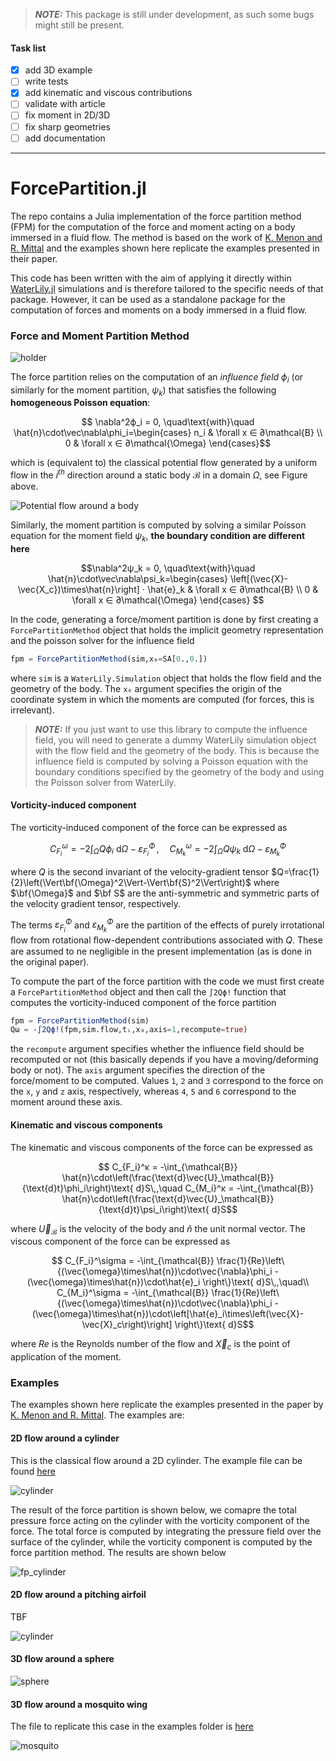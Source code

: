 

<!-- [![Build Status](https://github.com/marinlauber/ForcePartition.jl/actions/workflows/CI.yml/badge.svg?branch=main)](https://github.com/marinlauber/ForcePartition.jl/actions/workflows/CI.yml?query=branch%3Amain) -->
> **_NOTE:_** This package is still under development, as such some bugs might still be present.

#### Task list
- [x] add 3D example
- [ ] write tests
- [x] add kinematic and viscous contributions
- [ ] validate with article
- [ ] fix moment in 2D/3D
- [ ] fix sharp geometries
- [ ] add documentation 
---

# ForcePartition.jl

The repo contains a Julia implementation of the force partition method (FPM) for the computation of the force and moment acting on a body immersed in a fluid flow. The method is based on the work of 
[K. Menon and R. Mittal](https://doi.org/10.1016/j.jcp.2021.110515) and the examples shown here replicate the examples presented in their paper.

This code has been written with the aim of applying it directly within [WaterLily.jl](https://github.com/weymouth/WaterLily.jl) simulations and is therefore tailored to the specific needs of that package. However, it can be used as a standalone package for the computation of forces and moments on a body immersed in a fluid flow.

### Force and Moment Partition Method

![holder](https://ars.els-cdn.com/content/image/1-s2.0-S0021999121004101-gr002.gif)

The force partition relies on the computation of an _influence field_ $\phi_i$ (or similarly for the moment partition, $\psi_k$) that satisfies the following __homogeneous Poisson equation__:
```math
    \nabla^2ϕ_i = 0, \quad\text{with}\quad \hat{n}\cdot\vec\nabla\phi_i=\begin{cases}
        n_i & \forall x ∈ ∂\mathcal{B} \\
        0  & \forall x ∈ ∂\mathcal{\Omega} 
    \end{cases}
```
which is (equivalent to) the classical potential flow generated by a uniform flow in the $i^{th}$ direction around a static body $\mathcal{B}$ in a domain $\Omega$, see Figure above.

![Potential flow around a body](examples/potential_flow.png)

Similarly, the moment partition is computed by solving a similar Poisson equation for the moment field $\psi_k$, __the boundary condition are different here__
```math
\nabla^2ψ_k = 0, \quad\text{with}\quad \hat{n}\cdot\vec\nabla\psi_k=\begin{cases}
        \left[(\vec{X}-\vec{X_c})\times\hat{n}\right] ⋅ \hat{e}_k & \forall x ∈ ∂\mathcal{B} \\
        0  & \forall x ∈ ∂\mathcal{\Omega}
    \end{cases} 
```
In the code, generating a force/moment partition is done by first creating a `ForcePartitionMethod` object that holds the implicit geometry representation and the poisson solver for the influence field
```julia
fpm = ForcePartitionMethod(sim,x₀=SA[0.,0.])
```
where `sim` is a `WaterLily.Simulation` object that holds the flow field and the geometry of the body. The `x₀` argument specifies the origin of the coordinate system in which the moments are computed (for forces, this is irrelevant).

> **_NOTE:_** If you just want to use this library to compute the influence field, you will need to generate a dummy WaterLily simulation object with the flow field and the geometry of the body. This is because the influence field is computed by solving a Poisson equation with the boundary conditions specified by the geometry of the body and using the Poisson solver from WaterLily. 


#### Vorticity-induced component

The vorticity-induced component of the force can be expressed as
```math
    C_{F_i}^\omega = -2\int_{\Omega} Q\phi_i\text{ d}Ω - \varepsilon_{F_i}^\Phi\,,\quad C_{M_k}^\omega = -2\int_{\Omega} Q\psi_k\text{ d}Ω - \varepsilon_{M_k}^\Phi
```
where $Q$ is the second invariant of the velocity-gradient tensor $Q=\frac{1}{2}\left(\Vert\bf{\Omega}^2\Vert-\Vert\bf{S}^2\Vert\right)$ where $\bf{\Omega}$ and $\bf S$ are the anti-symmetric and symmetric parts of the velocity gradient tensor, respectively. 

The terms $\varepsilon_{F_i}^\Phi$ and $\varepsilon_{M_k}^\Phi$ are the partition of the effects of purely irrotational ﬂow from rotational ﬂow-dependent contributions associated with $Q$. These are assumed to ne negligible in the present implementation (as is done in the original paper).

To compute the part of the force partition with the code we must first create a `ForcePartitionMethod` object and then call the `∫2Qϕ!` function that computes the vorticity-induced component of the force partition

```julia
fpm = ForcePartitionMethod(sim)
Qω = -∫2Qϕ!(fpm,sim.flow,tᵢ,x₀,axis=1,recompute=true)
```
the `recompute` argument specifies whether the influence field should be recomputed or not (this basically depends if you have a moving/deforming body or not). The `axis` argument specifies the direction of the force/moment to be computed. Values `1`, `2` and `3` correspond to the force on the `x`, `y` and `z` axis, respectively, whereas `4`, `5` and `6` correspond to the moment around these axis.

#### Kinematic and viscous components

The kinematic and viscous components of the force can be expressed as
```math
    C_{F_i}^κ = -\int_{\mathcal{B}} 
\hat{n}\cdot\left(\frac{\text{d}\vec{U}_\mathcal{B}}{\text{d}t}\phi_i\right)\text{ d}S\,,\quad  C_{M_i}^κ = -\int_{\mathcal{B}} 
\hat{n}\cdot\left(\frac{\text{d}\vec{U}_\mathcal{B}}{\text{d}t}\psi_i\right)\text{ d}S
```
where $\vec{U}_\mathcal{B}$ is the velocity of the body and $\hat{n}$ the unit normal vector. The viscous component of the force can be expressed as
```math
 C_{F_i}^\sigma = -\int_{\mathcal{B}} \frac{1}{Re}\left\{(\vec{\omega}\times\hat{n})\cdot\vec{\nabla}\phi_i - (\vec{\omega}\times\hat{n})\cdot\hat{e}_i \right\}\text{ d}S\,,\quad\\ C_{M_i}^\sigma = -\int_{\mathcal{B}} \frac{1}{Re}\left\{(\vec{\omega}\times\hat{n})\cdot\vec{\nabla}\phi_i - (\vec{\omega}\times\hat{n})\cdot\left[\hat{e}_i\times\left(\vec{X}-\vec{X}_c\right)\right] \right\}\text{ d}S
 ```
where $Re$ is the Reynolds number of the flow and $\vec{X}_c$ is the point of application of the moment.


### Examples

The examples shown here replicate the examples presented in the paper by [K. Menon and R. Mittal](https://doi.org/10.1016/j.jcp.2021.110515). The examples are:

#### 2D flow around a cylinder

This is the classical flow around a 2D cylinder. The example file can be found [here](examples/cylinder.jl) 

![cylinder](examples/cylinder.gif)

The result of the force partition is shown below, we comapre the total pressure force acting on the cylinder with the vorticity component of the force. The total force is computed by integrating the pressure field over the surface of the cylinder, while the vorticity component is computed by the force partition method. The results are shown below

![fp_cylinder](examples/force_partition.png)

#### 2D flow around a pitching airfoil

TBF

![cylinder](examples/airfoil.gif)

#### 3D flow around a sphere

![sphere](examples/force_partition_sphere.png)

#### 3D flow around a mosquito wing

The file to replicate this case in the examples folder is [here](examples/ThreeD_Dickinson.jl)

![mosquito](examples/force_partition_mosquito.png)
